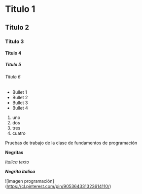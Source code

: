 # Titulo 1
## Titulo 2
### Titulo 3
#### Titulo 4
##### Titulo 5
###### Titulo 6
* Bullet 1
* Bullet 2
* Bullet 3
* Bullet 4

1. uno
2. dos
3. tres
4. cuatro

Pruebas de trabajo de la clase de fundamentos de programación 

**Negritas**

_Italica texto_

***Negrita italica***

![imagen programación] (https://cl.pinterest.com/pin/905364331323614110/)
